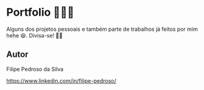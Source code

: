 # Portfolio 👨🏼‍💻
Alguns dos projetos pessoais e também parte de trabalhos já feitos por mim hehe 😆. Divisa-se! 🏂🏼

## Autor
Filipe Pedroso da Silva

https://www.linkedin.com/in/filipe-pedroso/
